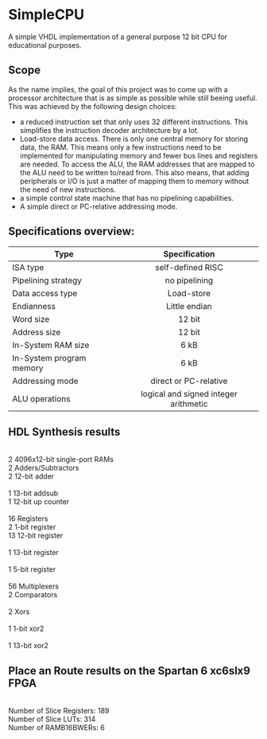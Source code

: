 # SimpleCPU
A simple VHDL implementation of a general purpose 12 bit CPU for educational purposes. 

## Scope
As the name implies, the goal of this project was to come up with a processor architecture that is as
simple as possible while still beeing useful. This was achieved by the following design choices:
- a reduced instruction set that only uses 32 different instructions. This simplifies the instruction decoder architecture by a lot.
- Load-store data access. There is only one central memory for storing data, the RAM. 
  This means only a few instructions need to be implemented for manipulating memory and fewer bus lines and registers are needed.
  To access the ALU, the RAM addresses that are mapped to the ALU need to be written to/read from.
  This also means, that adding peripherals or I/O is just a matter of mapping them to memory without the need of new instructions.
- a simple control state machine that has no pipelining capabilities.
- A simple direct or PC-relative addressing mode.

## Specifications overview:
| Type        | Specification           | 
| ------------- |:-------------:| 
| ISA type      | self-defined RISC | 
| Pipelining strategy     | no pipelining      | 
| Data access type      | Load-store      |
| Endianness      | Little endian      | 
| Word size | 12 bit      |
|Address size | 12 bit      |
| In-System RAM size | 6 kB       |
| In-System program memory | 6 kB      |
| Addressing mode | direct or PC-relative      |
| ALU operations | logical and signed integer arithmetic      |

## HDL Synthesis results
<br>2  4096x12-bit single-port RAMs
<br>2  Adders/Subtractors
<br>   2  12-bit adder                                        
<br>   1  13-bit addsub
<br>1  12-bit up counter                               
<br>16 Registers
<br>   2  1-bit register
<br>   13 12-bit register                            
<br>   1  13-bit register                           
<br>   1  5-bit register                      
<br>56 Multiplexers 
<br>2  Comparators                                         
<br>2  Xors    
<br>   1 1-bit xor2                           
<br>   1 13-bit xor2

## Place an Route results on the Spartan 6 xc6slx9 FPGA
<br>Number of Slice Registers: 189 
<br>Number of Slice LUTs:      314
<br>Number of RAMB16BWERs:     6


